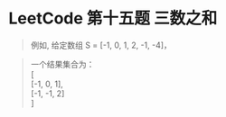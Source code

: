 # LeetCode 第十五题 三数之和
> 例如, 给定数组 S = [-1, 0, 1, 2, -1, -4]，  
  
> 一个结果集合为：  
> [  
>  [-1, 0, 1],  
>  [-1, -1, 2]  
> ]  
